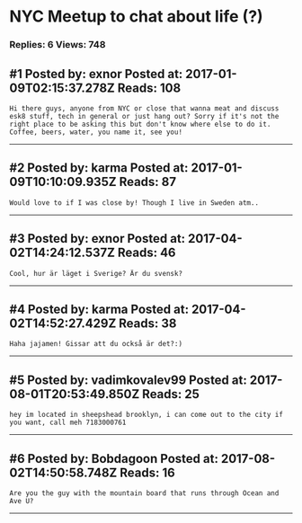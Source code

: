 # NYC Meetup to chat about life (?)

### Replies: 6 Views: 748

## \#1 Posted by: exnor Posted at: 2017-01-09T02:15:37.278Z Reads: 108

```
Hi there guys, anyone from NYC or close that wanna meat and discuss esk8 stuff, tech in general or just hang out? Sorry if it's not the right place to be asking this but don't know where else to do it.
Coffee, beers, water, you name it, see you!
```

---
## \#2 Posted by: karma Posted at: 2017-01-09T10:10:09.935Z Reads: 87

```
Would love to if I was close by! Though I live in Sweden atm..
```

---
## \#3 Posted by: exnor Posted at: 2017-04-02T14:24:12.537Z Reads: 46

```
Cool, hur är läget i Sverige? Är du svensk?
```

---
## \#4 Posted by: karma Posted at: 2017-04-02T14:52:27.429Z Reads: 38

```
Haha jajamen! Gissar att du också är det?:)
```

---
## \#5 Posted by: vadimkovalev99 Posted at: 2017-08-01T20:53:49.850Z Reads: 25

```
hey im located in sheepshead brooklyn, i can come out to the city if you want, call meh 7183000761
```

---
## \#6 Posted by: Bobdagoon Posted at: 2017-08-02T14:50:58.748Z Reads: 16

```
Are you the guy with the mountain board that runs through Ocean and Ave U?
```

---
